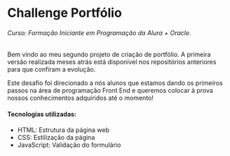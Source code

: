 # Challenge Portfólio
###### Curso: Formação Iniciante em Programação da Alura + Oracle.
Bem vindo ao meu segundo projeto de criação de portfólio. A primeira versão realizada meses atrás está disponível nos repositórios anteriores para que confiram a evolução.


Este desafio foi direcionado a nós alunos que estamos dando os primeiros passos na área de programação Front End e queremos colocar à prova nossos conhecimentos adquiridos até o momento!


#### Tecnologias utilizadas:
* HTML: Estrutura da página web
* CSS: Estilização da página
* JavaScript: Validação do formulário

